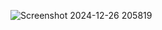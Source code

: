 
![Screenshot 2024-12-26 205819](https://github.com/user-attachments/assets/5ddff2d7-b745-4a70-b9f4-93908f45f0d7)



